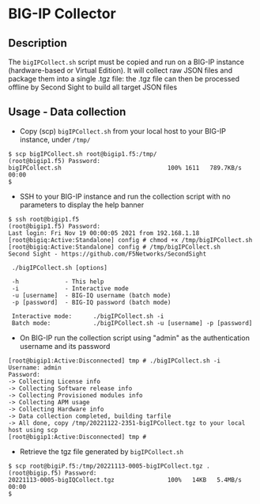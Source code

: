 # BIG-IP Collector

## Description

The `bigIPCollect.sh` script must be copied and run on a BIG-IP instance (hardware-based or Virtual Edition). It will collect raw JSON files and package them into a single .tgz file:
the .tgz file can then be processed offline by Second Sight to build all target JSON files

## Usage - Data collection

- Copy (scp) `bigIPCollect.sh` from your local host to your BIG-IP instance, under `/tmp/`

```
$ scp bigIPCollect.sh root@bigip1.f5:/tmp/
(root@bigip1.f5) Password: 
bigIPCollect.sh                              100% 1611   789.7KB/s   00:00    
$ 
```

- SSH to your BIG-IP instance and run the collection script with no parameters to display the help banner

```
$ ssh root@bigip1.f5
(root@bigip1.f5) Password: 
Last login: Fri Nov 19 00:00:05 2021 from 192.168.1.18
[root@bigiq:Active:Standalone] config # chmod +x /tmp/bigIPCollect.sh 
[root@bigiq:Active:Standalone] config # /tmp/bigIPCollect.sh 
Second Sight - https://github.com/F5Networks/SecondSight

 ./bigIPCollect.sh [options]

 -h             - This help
 -i             - Interactive mode
 -u [username]  - BIG-IQ username (batch mode)
 -p [password]  - BIG-IQ password (batch mode)

 Interactive mode:      ./bigIPCollect.sh -i
 Batch mode:            ./bigIPCollect.sh -u [username] -p [password]
```

- On BIG-IP run the collection script using "admin" as the authentication username and its password

```
[root@bigip1:Active:Disconnected] tmp # ./bigIPCollect.sh -i
Username: admin
Password: 
-> Collecting License info
-> Collecting Software release info
-> Collecting Provisioned modules info
-> Collecting APM usage
-> Collecting Hardware info
-> Data collection completed, building tarfile
-> All done, copy /tmp/20221122-2351-bigIPCollect.tgz to your local host using scp
[root@bigip1:Active:Disconnected] tmp #
```

- Retrieve the tgz file generated by `bigIPCollect.sh`

```
$ scp root@bigiP.f5:/tmp/20221113-0005-bigIPCollect.tgz .
(root@bigip.f5) Password: 
20221113-0005-bigIQCollect.tgz               100%   14KB   5.4MB/s   00:00    
$ 
```
